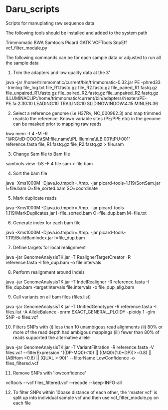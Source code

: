 # Daru_scripts
Scripts for manuplating raw sequence data 

The following tools should be installed and added to the system path

  Trimmomatic
  BWA
  Samtools
  Picard
  GATK
  VCFTools
  SnpEff
  vcf_filter_module.py
  
  
  
The following commands can be for each sample data or adjusted to run all the sample data

1. Trim the adapters and low quality data at the 3' 

java -jar /home/trimmomatic/current/bin/trimmomatic-0.32.jar PE -phred33 -trimlog file_log.txt file_R1.fastq.gz file_R2.fastq.gz file_paired_R1.fastq.gz file_unpaired_R1.fastq.gz file_paired_R2.fastq.gz file_unpaired_R2.fastq.gz ILLUMINACLIP:/home/trimmomatic/current/bin/adapters/NexteraPE-PE.fa:2:30:10 LEADING:10 TRAILING:10 SLIDINGWINDOW:4:15 MINLEN:36

2. Select a reference genome (i.e H37Rv, NC_000962.3) and map trimmed readsto the reference. Known variable sites (PE/PPE etc) in the genome can be masked prior to mapping raw reads

bwa mem -t 4 -M -R "@RG\tID:OOOO\tSM:file.name\tPL:Illumina\tLB:001\tPU:001" reference.fasta file_R1.fastq.gz file_R2.fastq.gz > file.sam

3. Change Sam file to Bam file 

samtools view -bS -F 4 file.sam > file.bam

4. Sort the bam file

java -Xms1000M -Djava.io.tmpdir=./tmp. -jar picard-tools-1.119/SortSam.jar I=file.bam O=file_sorted.bam SO=coordinate

5. Mark duplicate reads

java -Xms1000M -Djava.io.tmpdir=./tmp. -jar picard-tools-1.119/MarkDuplicates.jar I=file_sorted.bam O=file_dup.bam M=file.txt

6. Generate index for each bam file

java -Xms1000M -Djava.io.tmpdir=./tmp. -jar picard-tools-1.119/BuildBamIndex.jar I=file_dup.bam

7. Define targets for local realignment

java -jar GenomeAnalysisTK.jar -T RealignerTargetCreator -R reference.fasta -I file_dup.bam -o file.intervals

8. Perform realignment around Indels

java -jar GenomeAnalysisTK.jar -T IndelRealigner -R reference.fasta -I file_dup.bam -targetIntervals file.intervals -o file_dup_alig.bam

9. Call variants on all bam files (files.list) 

java -jar GenomeAnalysisTK.jar -T UnifiedGenotyper -R reference.fasta -I files.list -A AlleleBalance -pnrm EXACT_GENERAL_PLOIDY -ploidy 1 -glm SNP -o files.vcf

10. Filters SNPs with (i) less than 10 unambigous read alignments (ii) 80% or more of the read depth had ambigous mappings (iii) fewer than 80% of reads supported the alternative allele

java -jar GenomeAnalysisTK.jar -T VariantFiltration -R reference.fasta -V files.vcf --filterExpression "((DP-MQ0)<10) || ((MQ0/(1.0*DP))>=0.8) || (ABHom <0.8) || (QUAL > 90)" --filterName LowConfidence -o files_filtered.vcf

11. Remove SNPs with 'lowconfidence'

vcftools --vcf files_filtered.vcf --recode --keep-INFO-all

12. To filter SNPs within 10base distance of each other, the 'master vcf' is split up into individual sample vcf and then use vcf_filter_module.py on each file




